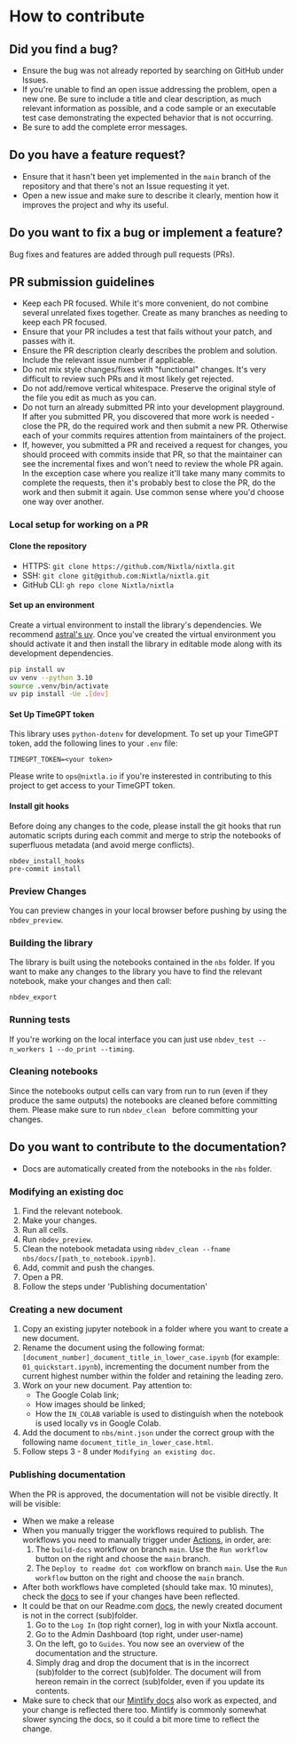 # How to contribute

## Did you find a bug?

* Ensure the bug was not already reported by searching on GitHub under Issues.
* If you're unable to find an open issue addressing the problem, open a new one. Be sure to include a title and clear description, as much relevant information as possible, and a code sample or an executable test case demonstrating the expected behavior that is not occurring.
* Be sure to add the complete error messages.

## Do you have a feature request?

* Ensure that it hasn't been yet implemented in the `main` branch of the repository and that there's not an Issue requesting it yet.
* Open a new issue and make sure to describe it clearly, mention how it improves the project and why its useful.

## Do you want to fix a bug or implement a feature?

Bug fixes and features are added through pull requests (PRs).

##  PR submission guidelines

* Keep each PR focused. While it's more convenient, do not combine several unrelated fixes together. Create as many branches as needing to keep each PR focused.
* Ensure that your PR includes a test that fails without your patch, and passes with it.
* Ensure the PR description clearly describes the problem and solution. Include the relevant issue number if applicable.
* Do not mix style changes/fixes with "functional" changes. It's very difficult to review such PRs and it most likely get rejected.
* Do not add/remove vertical whitespace. Preserve the original style of the file you edit as much as you can.
* Do not turn an already submitted PR into your development playground. If after you submitted PR, you discovered that more work is needed - close the PR, do the required work and then submit a new PR. Otherwise each of your commits requires attention from maintainers of the project.
* If, however, you submitted a PR and received a request for changes, you should proceed with commits inside that PR, so that the maintainer can see the incremental fixes and won't need to review the whole PR again. In the exception case where you realize it'll take many many commits to complete the requests, then it's probably best to close the PR, do the work and then submit it again. Use common sense where you'd choose one way over another.

### Local setup for working on a PR

#### Clone the repository
* HTTPS: `git clone https://github.com/Nixtla/nixtla.git`
* SSH: `git clone git@github.com:Nixtla/nixtla.git`
* GitHub CLI: `gh repo clone Nixtla/nixtla`

#### Set up an environment
Create a virtual environment to install the library's dependencies. We recommend [astral's uv](https://github.com/astral-sh/uv).
Once you've created the virtual environment you should activate it and then install the library in editable mode along with its
development dependencies.

```bash
pip install uv
uv venv --python 3.10
source .venv/bin/activate
uv pip install -Ue .[dev]
```

#### Set Up TimeGPT token
This library uses `python-dotenv` for development. To set up your TimeGPT token, add the following lines to your `.env` file:

```
TIMEGPT_TOKEN=<your token>
```

Please write to `ops@nixtla.io` if you're insterested in contributing to this project to get access to your TimeGPT token.

#### Install git hooks
Before doing any changes to the code, please install the git hooks that run automatic scripts during each commit and merge to strip the notebooks of superfluous metadata (and avoid merge conflicts).
```
nbdev_install_hooks
pre-commit install
```

### Preview Changes
You can preview changes in your local browser before pushing by using the `nbdev_preview`.

### Building the library
The library is built using the notebooks contained in the `nbs` folder. If you want to make any changes to the library you have to find the relevant notebook, make your changes and then call:
```
nbdev_export
```

### Running tests
If you're working on the local interface you can just use `nbdev_test --n_workers 1 --do_print --timing`.

### Cleaning notebooks
Since the notebooks output cells can vary from run to run (even if they produce the same outputs) the notebooks are cleaned before committing them. Please make sure to run `nbdev_clean ` before committing your changes.

## Do you want to contribute to the documentation?

* Docs are automatically created from the notebooks in the `nbs` folder.

### Modifying an existing doc
1. Find the relevant notebook.
2. Make your changes.
3. Run all cells.
4. Run `nbdev_preview`.
5. Clean the notebook metadata using `nbdev_clean --fname nbs/docs/[path_to_notebook.ipynb]`.
6. Add, commit and push the changes.
7. Open a PR.
8. Follow the steps under 'Publishing documentation'

### Creating a new document
1. Copy an existing jupyter notebook in a folder where you want to create a new document.
2. Rename the document using the following format: `[document_number]_document_title_in_lower_case.ipynb` (for example: `01_quickstart.ipynb`), incrementing the document number from the current highest number within the folder and retaining the leading zero. 
3. Work on your new document. Pay attention to:
    * The Google Colab link;
    * How images should be linked;
    * How the `IN_COLAB` variable is used to distinguish when the notebook is used locally vs in Google Colab.
5. Add the document to `nbs/mint.json` under the correct group with the following name `document_title_in_lower_case.html`.
6. Follow steps 3 - 8 under `Modifying an existing doc`.

### Publishing documentation
When the PR is approved, the documentation will not be visible directly. It will be visible:
* When we make a release
* When you manually trigger the workflows required to publish. The workflows you need to manually trigger under [Actions](https://github.com/Nixtla/nixtla/actions), in order, are:
    1. The `build-docs` workflow on branch `main`. Use the `Run workflow` button on the right and choose the `main` branch.
    2. The `Deploy to readme dot com` workflow on branch `main`. Use the `Run workflow` button on the right and choose the `main` branch.
* After both workflows have completed (should take max. 10 minutes), check the [docs](https://docs.nixtla.io/) to see if your changes have been reflected.
* It could be that on our Readme.com [docs](https://docs.nixtla.io/), the newly created document is not in the correct (sub)folder. 
    1. Go to the `Log In` (top right corner), log in with your Nixtla account.
    2. Go to the Admin Dashboard (top right, under user-name)
    3. On the left, go to `Guides`. You now see an overview of the documentation and the structure.
    4. Simply drag and drop the document that is in the incorrect (sub)folder to the correct (sub)folder. The document will from hereon remain in the correct (sub)folder, even if you update its contents. 
* Make sure to check that our [Mintlify docs](https://nixtlaverse.nixtla.io/nixtla/docs/getting-started/introduction.html) also work as expected, and your change is reflected there too. Mintlify is commonly somewhat slower syncing the docs, so it could a bit more time to reflect the change.